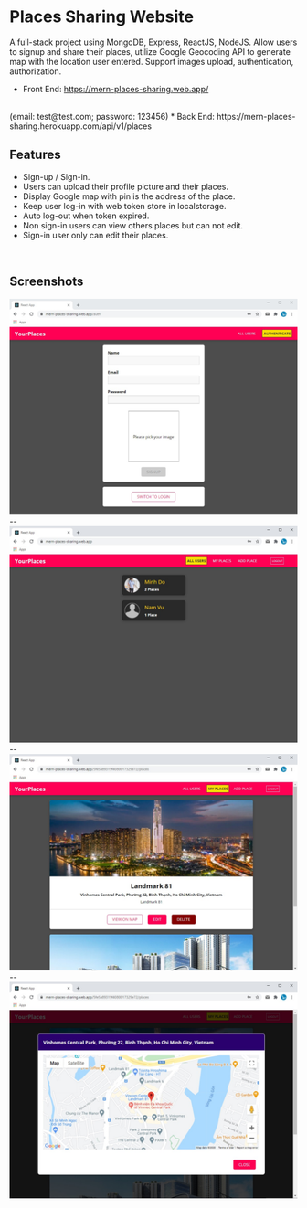 # Places Sharing Website

A full-stack project using MongoDB, Express, ReactJS, NodeJS. Allow users to signup and share their places, utilize Google Geocoding API to generate map with the location user entered. Support images upload, authentication, authorization.

* Front End: https://mern-places-sharing.web.app/ 
<br/>
(email: test@test.com; password: 123456)
* Back End: https://mern-places-sharing.herokuapp.com/api/v1/places

<br/>

## Features

* Sign-up / Sign-in.
* Users can upload their profile picture and their places.
* Display Google map with pin is the address of the place.
* Keep user log-in with web token store in localstorage.
* Auto log-out when token expired.
* Non sign-in users can view others places but can not edit.
* Sign-in user only can edit their places.

<br/>

## Screenshots
<img src="./readme-images/places-sharing2.jpg"/>
--
<img src="./readme-images/places-sharing3.jpg"/>
--
<img src="./readme-images/places-sharing4.jpg"/>
--
<img src="./readme-images/places-sharing5.jpg"/>